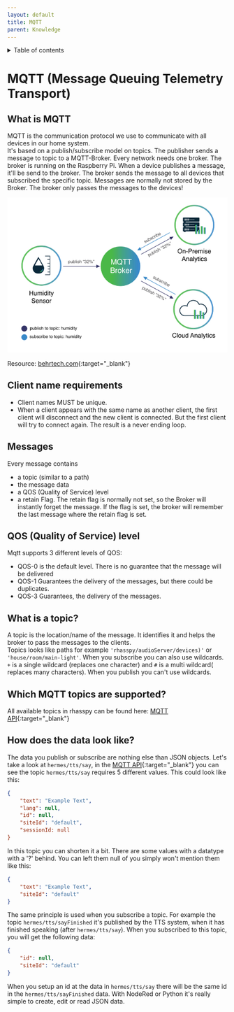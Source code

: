 ```yaml
---
layout: default
title: MQTT
parent: Knowledge
---
```

<details close markdown="block">
  <summary>
    Table of contents
  </summary>
  {: .text-delta }
1. TOC
{:toc}
</details>

# MQTT (Message Queuing Telemetry Transport)

## What is MQTT
MQTT is the communication protocol we use to communicate with all devices in our home system.    
It's based on a publish/subscribe model on topics. The publisher sends a 
message to topic to a MQTT-Broker. Every network needs one broker. The broker is running on the Raspberry Pi. 
When a device publishes a message, it'll be send to the broker. The broker sends the message to all devices 
that subscribed the specific topic. Messages are normally not stored by the Broker. The broker only passes the 
messages to the devices!

![MQTT Architecture](../../assets/MQTT.jpg)

Resource: [behrtech.com](https://behrtech.com/blog/mqtt-in-the-iot-architecture/){:target="_blank"}

## Client name requirements 
- Client names MUST be unique.
- When a client appears with the same name as another client, the first client will disconnect and the new 
client is connected. But the first client will try to connect again. The result is a never ending loop.

## Messages
Every message contains 
* a topic (similar to a path)
* the message data
* a QOS (Quality of Service) level
* a retain Flag. The retain flag is normally not set, so the Broker will instantly forget the message. 
If the flag is set, the broker will remember the last message where the retain flag is set.

## QOS (Quality of Service) level
Mqtt supports 3 different levels of QOS:   
- QOS-0 is the default level. There is no guarantee that the message will be delivered   
- QOS-1 Guarantees the delivery of the messages, but there could be duplicates.   
- QOS-3 Guarantees, the delivery of the messages. 

## What is a topic?
A topic is the location/name of the message. It identifies it and helps the broker to pass the messages to the clients.   
Topics looks like paths for example `'rhasspy/audioServer/devices)'` or `'house/room/main-light'`.
When you subscribe you can also use wildcards. ` + ` is a single wildcard (replaces one character) and ` # ` is a 
multi wildcard( replaces many characters). When you publish you can't use wildcards.

## Which MQTT topics are supported?
All available topics in rhasspy can be found here: 
[MQTT API](https://rhasspy.readthedocs.io/en/latest/reference/#mqtt-api){:target="_blank"}

## How does the data look like?
The data you publish or subscribe are nothing else than JSON objects. Let's take a look at ``hermes/tts/say``, 
in the [MQTT API](https://rhasspy.readthedocs.io/en/latest/reference/#text-to-speech){:target="_blank"} you can see 
the topic ``hermes/tts/say`` requires 5 different values.
This could look like this:
```json
{
    "text": "Example Text", 
    "lang": null, 
    "id": null, 
    "siteId": "default",
    "sessionId: null
}
```
In this topic you can shorten it a bit. There are some values with a datatype with a '?' behind. You can left them 
null of you simply won't mention them like this:
```json
{
    "text": "Example Text", 
    "siteId": "default"
}
```
The same principle is used when you subscribe a topic. For example the topic ``hermes/tts/sayFinished`` it's published 
by the TTS system, when it has finished speaking (after ``hermes/tts/say``).
When you subscribed to this topic, you will get the following data:
```json
{
    "id": null, 
    "siteId": "default"
}
```
When you setup an id at the data in ``hermes/tts/say`` there will be the same id in the ``hermes/tts/sayFinished`` data.
With NodeRed or Python it's really simple to create, edit or read JSON data.
